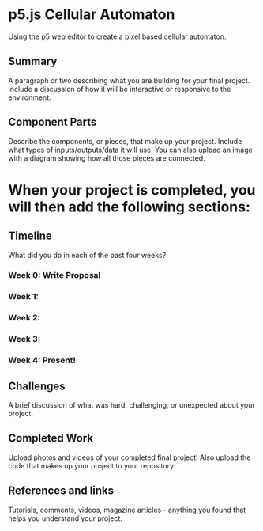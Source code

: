 # p5.js Cellular Automaton
Using the p5 web editor to create a pixel based cellular automaton.

## Summary
A paragraph or two describing what you are building for your final project.
Include a discussion of how it will be interactive or responsive to the environment.

## Component Parts
Describe the components, or pieces, that make up your project.
Include what types of inputs/outputs/data it will use. You can also upload an image with a diagram showing how all those pieces are connected.


# When your project is completed, you will then add the following sections:

## Timeline
What did you do in each of the past four weeks?

### Week 0: Write Proposal
### Week 1:
### Week 2:
### Week 3:
### Week 4: Present!

## Challenges
A brief discussion of what was hard, challenging, or unexpected about your project.

## Completed Work
Upload photos and videos of your completed final project!
Also upload the code that makes up your project to your repository.

## References and links
Tutorials, comments, videos, magazine articles - anything you found that helps you understand your project.
